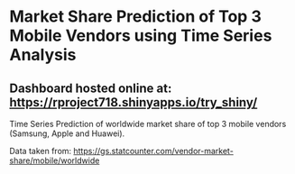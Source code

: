 # Market Share Prediction of Top 3 Mobile Vendors using Time Series Analysis

## Dashboard hosted online at: https://rproject718.shinyapps.io/try_shiny/

Time Series Prediction of worldwide market share of top 3 mobile vendors (Samsung, Apple and Huawei).

Data taken from: https://gs.statcounter.com/vendor-market-share/mobile/worldwide
